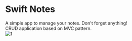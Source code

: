 # Swift Notes  
A simple app to manage your notes. Don't forget anything!  
CRUD application based on MVC pattern.  
![1](https://user-images.githubusercontent.com/62302795/85453082-c94c4a80-b59b-11ea-9c0e-7f7a53334f4d.png)

